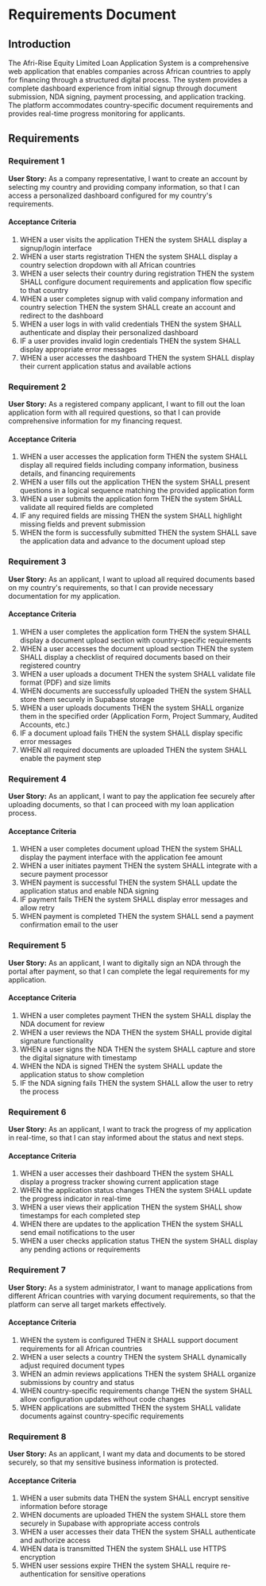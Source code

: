 # Requirements Document

## Introduction

The Afri-Rise Equity Limited Loan Application System is a comprehensive web application that enables companies across African countries to apply for financing through a structured digital process. The system provides a complete dashboard experience from initial signup through document submission, NDA signing, payment processing, and application tracking. The platform accommodates country-specific document requirements and provides real-time progress monitoring for applicants.

## Requirements

### Requirement 1

**User Story:** As a company representative, I want to create an account by selecting my country and providing company information, so that I can access a personalized dashboard configured for my country's requirements.

#### Acceptance Criteria

1. WHEN a user visits the application THEN the system SHALL display a signup/login interface
2. WHEN a user starts registration THEN the system SHALL display a country selection dropdown with all African countries
3. WHEN a user selects their country during registration THEN the system SHALL configure document requirements and application flow specific to that country
4. WHEN a user completes signup with valid company information and country selection THEN the system SHALL create an account and redirect to the dashboard
5. WHEN a user logs in with valid credentials THEN the system SHALL authenticate and display their personalized dashboard
6. IF a user provides invalid login credentials THEN the system SHALL display appropriate error messages
7. WHEN a user accesses the dashboard THEN the system SHALL display their current application status and available actions

### Requirement 2

**User Story:** As a registered company applicant, I want to fill out the loan application form with all required questions, so that I can provide comprehensive information for my financing request.

#### Acceptance Criteria

1. WHEN a user accesses the application form THEN the system SHALL display all required fields including company information, business details, and financing requirements
2. WHEN a user fills out the application THEN the system SHALL present questions in a logical sequence matching the provided application form
3. WHEN a user submits the application form THEN the system SHALL validate all required fields are completed
4. IF any required fields are missing THEN the system SHALL highlight missing fields and prevent submission
5. WHEN the form is successfully submitted THEN the system SHALL save the application data and advance to the document upload step

### Requirement 3

**User Story:** As an applicant, I want to upload all required documents based on my country's requirements, so that I can provide necessary documentation for my application.

#### Acceptance Criteria

1. WHEN a user completes the application form THEN the system SHALL display a document upload section with country-specific requirements
2. WHEN a user accesses the document upload section THEN the system SHALL display a checklist of required documents based on their registered country
3. WHEN a user uploads a document THEN the system SHALL validate file format (PDF) and size limits
4. WHEN documents are successfully uploaded THEN the system SHALL store them securely in Supabase storage
5. WHEN a user uploads documents THEN the system SHALL organize them in the specified order (Application Form, Project Summary, Audited Accounts, etc.)
6. IF a document upload fails THEN the system SHALL display specific error messages
7. WHEN all required documents are uploaded THEN the system SHALL enable the payment step

### Requirement 4

**User Story:** As an applicant, I want to pay the application fee securely after uploading documents, so that I can proceed with my loan application process.

#### Acceptance Criteria

1. WHEN a user completes document upload THEN the system SHALL display the payment interface with the application fee amount
2. WHEN a user initiates payment THEN the system SHALL integrate with a secure payment processor
3. WHEN payment is successful THEN the system SHALL update the application status and enable NDA signing
4. IF payment fails THEN the system SHALL display error messages and allow retry
5. WHEN payment is completed THEN the system SHALL send a payment confirmation email to the user

### Requirement 5

**User Story:** As an applicant, I want to digitally sign an NDA through the portal after payment, so that I can complete the legal requirements for my application.

#### Acceptance Criteria

1. WHEN a user completes payment THEN the system SHALL display the NDA document for review
2. WHEN a user reviews the NDA THEN the system SHALL provide digital signature functionality
3. WHEN a user signs the NDA THEN the system SHALL capture and store the digital signature with timestamp
4. WHEN the NDA is signed THEN the system SHALL update the application status to show completion
5. IF the NDA signing fails THEN the system SHALL allow the user to retry the process

### Requirement 6

**User Story:** As an applicant, I want to track the progress of my application in real-time, so that I can stay informed about the status and next steps.

#### Acceptance Criteria

1. WHEN a user accesses their dashboard THEN the system SHALL display a progress tracker showing current application stage
2. WHEN the application status changes THEN the system SHALL update the progress indicator in real-time
3. WHEN a user views their application THEN the system SHALL show timestamps for each completed step
4. WHEN there are updates to the application THEN the system SHALL send email notifications to the user
5. WHEN a user checks application status THEN the system SHALL display any pending actions or requirements

### Requirement 7

**User Story:** As a system administrator, I want to manage applications from different African countries with varying document requirements, so that the platform can serve all target markets effectively.

#### Acceptance Criteria

1. WHEN the system is configured THEN it SHALL support document requirements for all African countries
2. WHEN a user selects a country THEN the system SHALL dynamically adjust required document types
3. WHEN an admin reviews applications THEN the system SHALL organize submissions by country and status
4. WHEN country-specific requirements change THEN the system SHALL allow configuration updates without code changes
5. WHEN applications are submitted THEN the system SHALL validate documents against country-specific requirements

### Requirement 8

**User Story:** As an applicant, I want my data and documents to be stored securely, so that my sensitive business information is protected.

#### Acceptance Criteria

1. WHEN a user submits data THEN the system SHALL encrypt sensitive information before storage
2. WHEN documents are uploaded THEN the system SHALL store them securely in Supabase with appropriate access controls
3. WHEN a user accesses their data THEN the system SHALL authenticate and authorize access
4. WHEN data is transmitted THEN the system SHALL use HTTPS encryption
5. WHEN user sessions expire THEN the system SHALL require re-authentication for sensitive operations